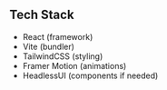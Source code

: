 ## Tech Stack

- React⁠ (framework)
- ⁠Vite (bundler)
- TailwindCSS (styling)
- ⁠Framer Motion (animations)
- ⁠HeadlessUI (components if needed)
